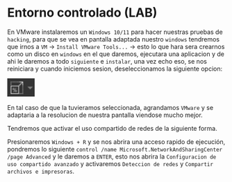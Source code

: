 # Entorno controlado (LAB)

En VMware instalaremos un `Windows 10/11` para hacer nuestras pruebas de `hacking`, para que se vea en pantalla adaptada nuestro `windows` tendremos que irnos a `VM` -> `Install VMware Tools...` -> esto lo que hara sera crearnos como un disco en `windows` en el que daremos, ejecutara una aplicacion y de ahi le daremos a todo `siguiente` e `instalar`, una vez echo eso, se nos reiniciara y cuando iniciemos sesion, deseleccionamos la siguiente opcion:

![](<../../.gitbook/assets/image (5) (1).png>)

En tal caso de que la tuvieramos seleccionada, agrandamos `VMware` y se adaptaria a la resolucion de nuestra pantalla viendose mucho mejor.

Tendremos que activar el uso compartido de redes de la siguiente forma.

Presionaremos `Windows + R` y se nos abrira una acceso rapido de ejecución, pondremos lo siguiente `control /name Microsoft.NetworkAndSharingCenter /page Advanced` y le daremos a `ENTER`, esto nos abrira la `Configuracion de uso compartido avanzado` y activaremos `Deteccion de redes` y `Compartir archivos e impresoras`.
